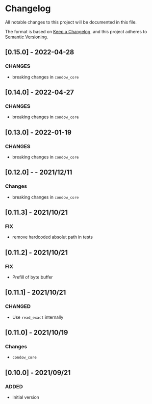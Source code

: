 # Changelog
All notable changes to this project will be documented in this file.

The format is based on [Keep a Changelog](https://keepachangelog.com/en/1.0.0/),
and this project adheres to [Semantic Versioning](https://semver.org/spec/v2.0.0.html).

## [0.15.0] -  2022-04-28

### CHANGES

- breaking changes in `condow_core`

## [0.14.0] -  2022-04-27

### CHANGES

- breaking changes in `condow_core`

## [0.13.0] -  2022-01-19

### CHANGES

- breaking changes in `condow_core`

## [0.12.0] -  - 2021/12/11

### Changes

- breaking changes in `condow_core`

## [0.11.3] - 2021/10/21

### FIX

* remove hardcoded absolut path in tests

## [0.11.2] - 2021/10/21

### FIX

* Prefill of byte buffer

## [0.11.1] - 2021/10/21

### CHANGED

* Use `read_exact` internally
## [0.11.0] - 2021/10/19

### Changes

* `condow_core`

## [0.10.0] - 2021/09/21

### ADDED

* Initial version

